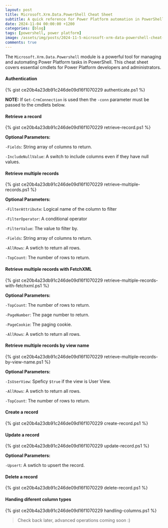 ```yaml
---
layout: post
title: Microsoft.Xrm.Data.PowerShell Cheat Sheet
subtitle: A quick reference for Power Platform automation in PowerShell
date: 2024-11-04 00:00:00 +1200
categories: [blog]
tags: [powershell, power platform]
image: /assets/img/posts/2024-11-5-microsoft-xrm-data-powershell-cheat-sheet/banner.jpg
comments: true
---
```


The `Microsoft.Xrm.Data.Powershell` module is a powerful tool for managing and automating Power Platform tasks in PowerShell. This cheat sheet covers essential cmdlets for Power Platform developers and administrators.


#### Authentication

{% gist ce20b4a23db91c246de09d16f1070229 authenticate.ps1 %}

**NOTE:** If `Get-CrmConnection` is used then the `-conn` parameter must be passed to the cmdlets below.

#### Retrieve a record

{% gist ce20b4a23db91c246de09d16f1070229 retrieve-record.ps1 %}

**Optional Parameters:**

`-Fields`: String array of columns to return.

`-IncludeNullValue`: A switch to include columns even if they have null values.

#### Retrieve multiple records

{% gist ce20b4a23db91c246de09d16f1070229 retrieve-multiple-records.ps1 %}

**Optional Parameters:**

`-FilterAttribute`: Logical name of the column to filter

`-FilterOperator`: A conditional operator

`-FilterValue`: The value to filter by.

`-Fields`: String array of columns to return.

`-AllRows`: A swtich to return all rows.

`-TopCount`: The number of rows to return.

#### Retrieve multiple records with FetchXML

{% gist ce20b4a23db91c246de09d16f1070229 retrieve-multiple-records-with-fetchxml.ps1 %}

**Optional Parameters:**

`-TopCount`: The number of rows to return.

`-PageNumber`: The page number to return.

`-PageCookie`: The paging cookie.

`-AllRows`: A swtich to return all rows.

#### Retrieve multiple records by view name

{% gist ce20b4a23db91c246de09d16f1070229 retrieve-multiple-records-by-view-name.ps1 %}

**Optional Parameters:**

`-IsUserView`: Speficy `$true` if the view is User View.

`-AllRows`: A swtich to return all rows.

`-TopCount`: The number of rows to return.

#### Create a record

{% gist ce20b4a23db91c246de09d16f1070229 create-record.ps1 %}

#### Update a record

{% gist ce20b4a23db91c246de09d16f1070229 update-record.ps1 %}

**Optional Parameters:**

`-Upsert`: A swtich to upsert the record.

#### Delete a record

{% gist ce20b4a23db91c246de09d16f1070229 delete-record.ps1 %}

#### Handing diferent column types

{% gist ce20b4a23db91c246de09d16f1070229 handling-columns.ps1 %}

> Check back later, advanced operations coming soon :)